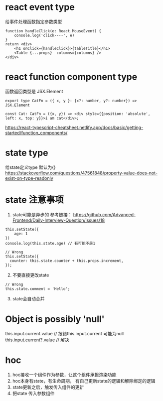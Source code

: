 # react event type
给事件处理函数指定参数类型
```
function handleClick(e: React.MouseEvent) {
    console.log('click----', e)
}
return <div>
    <h1 onClick={handleClick}>{tableTitle}</h1>
    <Table {...props}  columns={columns} />
</div>
```
# react function component type
函数返回类型是 JSX.Element
```
export type CatFn = ({ x, y }: {x?: number, y?: number}) => JSX.Element

const Cat: CatFn = ({x, y}) => <div style={{position: 'absolute', left: x, top: y}}>i am cat</div>;
```
https://react-typescript-cheatsheet.netlify.app/docs/basic/getting-started/function_components/
# state type
给state定义type 默认为{}
https://stackoverflow.com/questions/47561848/property-value-does-not-exist-on-type-readonly

# state 注意事项
1. state可能是异步的
参考链接： https://github.com/Advanced-Frontend/Daily-Interview-Question/issues/18
```
this.setState({
    age: 1
})
console.log(this.state.age) // 有可能不是1
```
```
// Wrong
this.setState({
  counter: this.state.counter + this.props.increment,
});
```
2. 不要直接更改state
```
// Wrong
this.state.comment = 'Hello';
```
3. state会自动合并
# Object is possibly 'null'
this.input.current.value // 报错this.input.current 可能为null
this.input.current?.value // 解决

# hoc
1. hoc接收一个组件作为参数，让这个组件承担渲染功能
2. hoc本身有state，有生命周期， 有自己更新state的逻辑和解除绑定的逻辑
3. state更新之后，触发传入组件的更新
4. 把state 传入参数组件